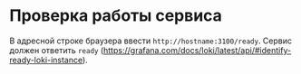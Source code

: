 # Проверка работы сервиса
В адресной строке браузера ввести `http://hostname:3100/ready`. Сервис должен ответить `ready` (https://grafana.com/docs/loki/latest/api/#identify-ready-loki-instance).

